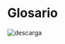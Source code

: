 # Glosario

![descarga](https://user-images.githubusercontent.com/80535154/110977777-2a819d00-8328-11eb-8bd3-9d934d36e261.png)

